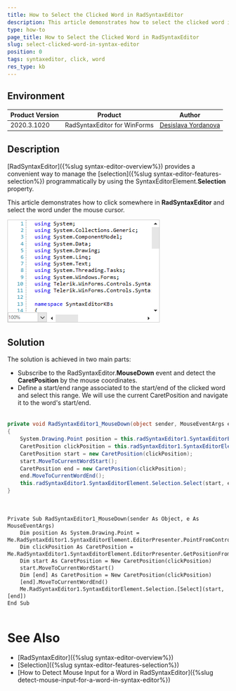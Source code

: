 ```yaml
---
title: How to Select the Clicked Word in RadSyntaxEditor 
description: This article demonstrates how to select the clicked word in RadSyntaxEditor.
type: how-to
page_title: How to Select the Clicked Word in RadSyntaxEditor     
slug: select-clicked-word-in-syntax-editor
position: 0
tags: syntaxeditor, click, word
res_type: kb
---
```


## Environment
 
|Product Version|Product|Author|
|----|----|----|
|2020.3.1020|RadSyntaxEditor for WinForms|[Desislava Yordanova](https://www.telerik.com/blogs/author/desislava-yordanova)|
 
## Description

[RadSyntaxEditor]({%slug syntax-editor-overview%}) provides a convenient way to manage the [selection]({%slug syntax-editor-features-selection%}) programmatically by using the SyntaxEditorElement.**Selection** property. 
 
This article demonstrates how to click somewhere in **RadSyntaxEditor** and select the word under the mouse cursor.  

![select-clicked-word-in-syntax-editor 001](images/select-clicked-word-in-syntax-editor001.gif)

## Solution 
 
The solution is achieved in two main parts:
* Subscribe to the RadSyntaxEditor.**MouseDown** event and detect the **CaretPosition** by the mouse coordinates.
* Define a start/end range associated to the start/end of the clicked word and select this range. We will use the current CaretPosition and navigate it to the word's start/end.
 

````C#

private void RadSyntaxEditor1_MouseDown(object sender, MouseEventArgs e)
{
    System.Drawing.Point position = this.radSyntaxEditor1.SyntaxEditorElement.EditorPresenter.PointFromControl(e.Location);
    CaretPosition clickPosition = this.radSyntaxEditor1.SyntaxEditorElement.EditorPresenter.GetPositionFromViewPoint(position);
    CaretPosition start = new CaretPosition(clickPosition);
    start.MoveToCurrentWordStart();
    CaretPosition end = new CaretPosition(clickPosition);
    end.MoveToCurrentWordEnd();
    this.radSyntaxEditor1.SyntaxEditorElement.Selection.Select(start, end);
}
 
````
````VB.NET

Private Sub RadSyntaxEditor1_MouseDown(sender As Object, e As MouseEventArgs)
    Dim position As System.Drawing.Point = Me.RadSyntaxEditor1.SyntaxEditorElement.EditorPresenter.PointFromControl(e.Location)
    Dim clickPosition As CaretPosition = Me.RadSyntaxEditor1.SyntaxEditorElement.EditorPresenter.GetPositionFromViewPoint(position)
    Dim start As CaretPosition = New CaretPosition(clickPosition)
    start.MoveToCurrentWordStart()
    Dim [end] As CaretPosition = New CaretPosition(clickPosition)
    [end].MoveToCurrentWordEnd()
    Me.RadSyntaxEditor1.SyntaxEditorElement.Selection.[Select](start, [end])
End Sub
 

```` 


# See Also

* [RadSyntaxEditor]({%slug syntax-editor-overview%})
* [Selection]({%slug syntax-editor-features-selection%})
* [How to Detect Mouse Input for a Word in RadSyntaxEditor]({%slug detect-mouse-input-for-a-word-in-syntax-editor%})

